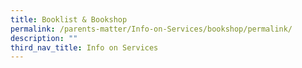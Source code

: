 ```yaml
---
title: Booklist & Bookshop
permalink: /parents-matter/Info-on-Services/bookshop/permalink/
description: ""
third_nav_title: Info on Services
---
```

